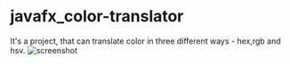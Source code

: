 # javafx_color-translator
It's a project, that can translate color in three different ways - hex,rgb and hsv.
![screenshot](https://github.com/DanielJavaStart/javafx_color-translator/blob/master/screenshot.png?raw=true)
